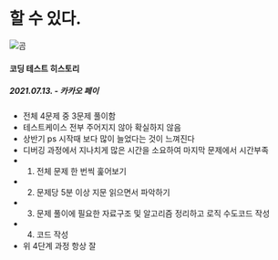 # 할 수 있다.

![곰](https://user-images.githubusercontent.com/54028026/125081086-90c4d380-e100-11eb-8e45-12326b8dfbba.png)

#### 코딩 테스트 히스토리
##### 2021.07.13. - 카카오 페이 
- 전체 4문제 중 3문제 풀이함
- 테스트케이스 전부 주어지지 않아 확실하지 않음
- 상반기 ps 시작때 보다 많이 늘었다는 것이 느껴진다
- 디버깅 과정에서 지나치게 많은 시간을 소요하여 마지막 문제에서 시간부족
- 1. 전체 문제 한 번씩 훑어보기
- 2. 문제당 5분 이상 지문 읽으면서 파악하기
- 3. 문제 풀이에 필요한 자료구조 및 알고리즘 정리하고 로직 수도코드 작성
- 4. 코드 작성
- 위 4단계 과정 항상 잘 

